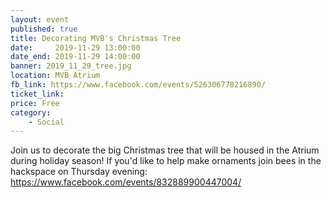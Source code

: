 ```yaml
---
layout: event
published: true
title: Decorating MVB's Christmas Tree
date:     2019-11-29 13:00:00
date_end: 2019-11-29 14:00:00
banner: 2019_11_29_tree.jpg
location: MVB Atrium
fb_link: https://www.facebook.com/events/526306778216890/
ticket_link:
price: Free
category:
    - Social
---
```


Join us to decorate the big Christmas tree that will be housed in the Atrium during holiday season! If you'd like to help make ornaments join bees in the hackspace on Thursday evening: https://www.facebook.com/events/832889900447004/
